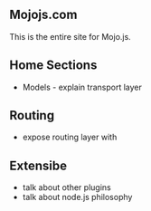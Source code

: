 ## Mojojs.com

This is the entire site for Mojo.js. 


## Home Sections

- Models - explain transport layer

## Routing

- expose routing layer with 

## Extensibe

- talk about other plugins
- talk about node.js philosophy